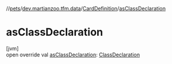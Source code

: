 //[pets](../../../index.md)/[dev.martianzoo.tfm.data](../index.md)/[CardDefinition](index.md)/[asClassDeclaration](as-class-declaration.md)

# asClassDeclaration

[jvm]\
open override val [asClassDeclaration](as-class-declaration.md): [ClassDeclaration](../-class-declaration/index.md)
